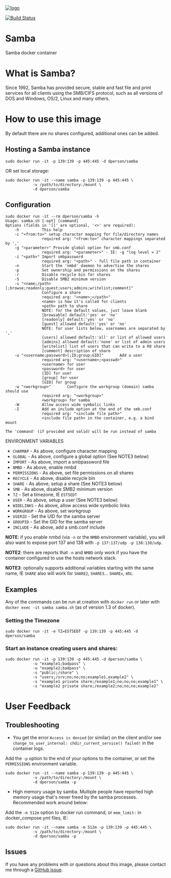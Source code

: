 [![logo](https://raw.githubusercontent.com/dperson/samba/master/logo.jpg)](https://www.samba.org)

[![Build Status](https://drone.dungtri.be/api/badges/dungtri/samba/status.svg)](https://drone.dungtri.be/dungtri/samba)

# Samba

Samba docker container

# What is Samba?

Since 1992, Samba has provided secure, stable and fast file and print services
for all clients using the SMB/CIFS protocol, such as all versions of DOS and
Windows, OS/2, Linux and many others.

# How to use this image

By default there are no shares configured, additional ones can be added.

## Hosting a Samba instance

    sudo docker run -it -p 139:139 -p 445:445 -d dperson/samba

OR set local storage:

    sudo docker run -it --name samba -p 139:139 -p 445:445 \
                -v /path/to/directory:/mount \
                -d dperson/samba

## Configuration

    sudo docker run -it --rm dperson/samba -h
    Usage: samba.sh [-opt] [command]
    Options (fields in '[]' are optional, '<>' are required):
        -h          This help
        -c "<from:to>" setup character mapping for file/directory names
                    required arg: "<from:to>" character mappings separated by ','
        -g "<parameter>" Provide global option for smb.conf
                    required arg: "<parameter>" - IE: -g "log level = 2"
        -i "<path>" Import smbpassword
                    required arg: "<path>" - full file path in container
        -n          Start the 'nmbd' daemon to advertise the shares
        -p          Set ownership and permissions on the shares
        -r          Disable recycle bin for shares
        -S          Disable SMB2 minimum version
        -s "<name;/path>[;browse;readonly;guest;users;admins;writelist;comment]"
                    Configure a share
                    required arg: "<name>;</path>"
                    <name> is how it's called for clients
                    <path> path to share
                    NOTE: for the default values, just leave blank
                    [browsable] default:'yes' or 'no'
                    [readonly] default:'yes' or 'no'
                    [guest] allowed default:'yes' or 'no'
                    NOTE: for user lists below, usernames are separated by ','
                    [users] allowed default:'all' or list of allowed users
                    [admins] allowed default:'none' or list of admin users
                    [writelist] list of users that can write to a RO share
                    [comment] description of share
        -u "<username;password>[;ID;group;GID]"       Add a user
                    required arg: "<username>;<passwd>"
                    <username> for user
                    <password> for user
                    [ID] for user
                    [group] for user
                    [GID] for group
        -w "<workgroup>"       Configure the workgroup (domain) samba should use
                    required arg: "<workgroup>"
                    <workgroup> for samba
        -W          Allow access wide symbolic links
        -I          Add an include option at the end of the smb.conf
                    required arg: "<include file path>"
                    <include file path> in the container, e.g. a bind mount

    The 'command' (if provided and valid) will be run instead of samba

ENVIRONMENT VARIABLES

 * `CHARMAP` - As above, configure character mapping
 * `GLOBAL` - As above, configure a global option (See NOTE3 below)
 * `IMPORT` - As above, import a smbpassword file
 * `NMBD` - As above, enable nmbd
 * `PERMISSIONS` - As above, set file permissions on all shares
 * `RECYCLE` - As above, disable recycle bin
 * `SHARE` - As above, setup a share (See NOTE3 below)
 * `SMB` - As above, disable SMB2 minimum version
 * `TZ` - Set a timezone, IE `EST5EDT`
 * `USER` - As above, setup a user (See NOTE3 below)
 * `WIDELINKS` - As above, allow access wide symbolic links
 * `WORKGROUP` - As above, set workgroup
 * `USERID` - Set the UID for the samba server
 * `GROUPID` - Set the GID for the samba server
 * `INCLUDE` - As above, add a smb.conf include

**NOTE**: if you enable nmbd (via `-n` or the `NMBD` environment variable), you
will also want to expose port 137 and 138 with `-p 137:137/udp -p 138:138/udp`.

**NOTE2**: there are reports that `-n` and `NMBD` only work if you have the
container configured to use the hosts network stack.

**NOTE3**: optionally supports additional variables starting with the same name,
IE `SHARE` also will work for `SHARE2`, `SHARE3`... `SHAREx`, etc.

## Examples

Any of the commands can be run at creation with `docker run` or later with
`docker exec -it samba samba.sh` (as of version 1.3 of docker).

### Setting the Timezone

    sudo docker run -it -e TZ=EST5EDT -p 139:139 -p 445:445 -d dperson/samba

### Start an instance creating users and shares:

    sudo docker run -it -p 139:139 -p 445:445 -d dperson/samba \
                -u "example1;badpass" \
                -u "example2;badpass" \
                -s "public;/share" \
                -s "users;/srv;no;no;no;example1,example2" \
                -s "example1 private share;/example1;no;no;no;example1" \
                -s "example2 private share;/example2;no;no;no;example2"

# User Feedback

## Troubleshooting

* You get the error `Access is denied` (or similar) on the client and/or see
`change_to_user_internal: chdir_current_service() failed!` in the container
logs.

Add the `-p` option to the end of your options to the container, or set the
`PERMISSIONS` environment variable.

    sudo docker run -it --name samba -p 139:139 -p 445:445 \
                -v /path/to/directory:/mount \
                -d dperson/samba -p

* High memory usage by samba. Multiple people have reported high memory usage
that's never freed by the samba processes. Recommended work around below:

Add the `-m 512m` option to docker run command, or `mem_limit:` in
docker_compose.yml files, IE:

    sudo docker run -it --name samba -m 512m -p 139:139 -p 445:445 \
                -v /path/to/directory:/mount \
                -d dperson/samba -p

## Issues

If you have any problems with or questions about this image, please contact me
through a [GitHub issue](https://github.com/dperson/samba/issues).
